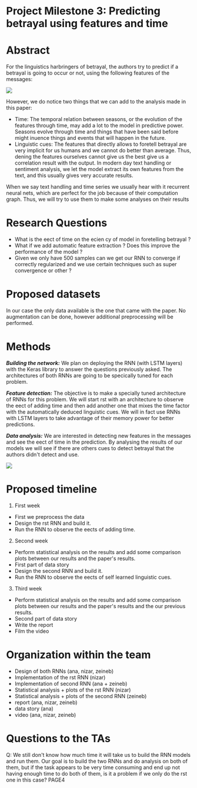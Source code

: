 ﻿﻿
# Project Milestone 3: Predicting betrayal using features and time
# Abstract

For the linguistics harbringers of betrayal, the authors try to predict if a betrayal is going to occur or not, using the following features of the messages:

![](P3\_Milestone.001.png)

However, we do notice two things that we can add to the analysis made in this paper:

- Time: The temporal relation between seasons, or the evolution of the features through time, may add a lot to the model in predictive power. Seasons evolve through time and things that have been said before might inuence things and events that will happen in the future.
- Linguistic cues: The features that directly allows to foretell betrayal are very implicit for us humans and we cannot do better than average. Thus, dening the features ourselves cannot give us the best give us a correlation result with the output. In modern day text handling or sentiment analysis, we let the model extract its own features from the text, and this usually gives very accurate results.

When we say text handling and time series we usually hear with it recurrent neural nets, which are perfect for the job because of their computation graph. Thus, we will try to use them to make some analyses on their results

# Research Questions
- What is the eect of time on the ecien cy of model in foretelling betrayal ?
- What if we add automatic feature extraction ? Does this improve the performance of the model ?
- Given we only have 500 samples can we get our RNN to converge if correctly regularized and we use certain techniques such as super convergence or other ?
# Proposed datasets

In our case the only data available is the one that came with the paper. No augmentation can be done, however additional preprocessing will be performed.

# Methods

***Building the network:*** We plan on deploying the RNN (with LSTM layers) with the Keras library to answer the questions previously asked. The architectures of both RNNs are going to be specically tuned for each problem.

***Feature detection:*** The objective is to make a specially tuned architecture of RNNs for this problem. We will start rst with an architecture to observe the eect of adding time and then add another one that mixes the time factor with the automatically deduced linguistic cues. We will in fact use RNNs with LSTM layers to take advantage of their memory power for better predictions.

***Data analysis:*** We are interested in detecting new features in the messages and see the eect of time in the prediction. By analysing the results of our models we will see if there are others cues to detect betrayal that the authors didn't detect and use.

![](P3\_Milestone.002.png)

# Proposed timeline
1. First week
- First we preprocess the data
- Design the rst RNN and build it.
- Run the RNN to observe the eects of adding time.
2. Second week
- Perform statistical analysis on the results and add some comparison plots between our results and the paper's results.
- First part of data story
- Design the second RNN and build it.
- Run the RNN to observe the eects of self learned linguistic cues.
3. Third week
- Perform statistical analysis on the results and add some comparison plots between our results and the paper's results and the our previous results.
- Second part of data story
- Write the report
- Film the video
# Organization within the team
- Design of both RNNs (ana, nizar, zeineb)
- Implementation of the rst RNN (nizar)
- Implementation of second RNN (ana + zeineb)
- Statistical analysis + plots of the rst RNN (nizar)
- Statistical analysis + plots of the second RNN (zeineb)
- report (ana, nizar, zeineb)
- data story (ana)
- video (ana, nizar, zeineb)
# Questions to the TAs

Q: We still don't know how much time it will take us to build the RNN models and run them. Our goal is to build the two RNNs and do analysis on both of them, but if the task appears to be very time consuming and end up not having enough time to do both of them, is it a problem if we only do the rst one in this case?
PAGE4

